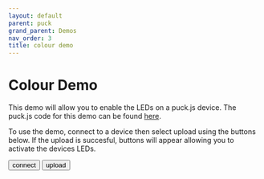 ```yaml
---
layout: default
parent: puck
grand_parent: Demos
nav_order: 3
title: colour demo
---
```


<script src="https://unpkg.com/remote-uploader@2.4.0/dist/remote.min.js"></script>
<script src="https://www.puck-js.com/puck.js"></script>

# Colour Demo

This demo will allow you to enable the LEDs on a puck.js device. The puck.js code for this demo can be found <a href="https://github.com/cmurray95/Dissertation/blob/main/src/demos/colour-test.js">here</a>.

To use the demo, connect to a device then select upload using the buttons below. If the upload is succesful, buttons will appear allowing you to activate the devices LEDs.

<button onclick="connect()" class="btn"> connect </button>
<button onclick="upload()" class="btn"> upload </button>

<p></p>

<div id="leds" style="visibility:hidden">
  <button onclick="Puck.write('red();\n');" class="red"></button> 
  <p></p>
  <button onclick="Puck.write('blue();\n');" class="blue"></button> 
  <p></p>
  <button onclick="Puck.write('green();\n');" class="green"></button>
   <p></p>
  <button onclick="Puck.write('clear();\n')" class="btn">Reset LEDs</button>

  <p></p>
   The <a href="https://www.puck-js.com/puck.js">puck.js library</a> is used to call the functions written to the device.
</div>

<script>
    let connection = new Remote();

    function connect() {
        connection.connect();
    }

    function upload() {
    let url = "https://raw.githubusercontent.com/cmurray95/Dissertation/main/src/demos/colour-test.js";

    connection.upload(url).then(success => {
        if(success){
            document.getElementById("leds").style.visibility = "visible";
        } else {
            alert("Upload Failed! Please try again");
        }
    })
}
</script>

<style>
    .red {
        height: 25px;
        width: 25px;
        background-color: #D50000;
        border-radius: 50%;
        display: inline-block;
    }
    .blue {
        height: 25px;
        width: 25px;
        background-color: #0D47A1;
        border-radius: 50%;
        display: inline-block;
    }
    .green {
        height: 25px;
        width: 25px;
        background-color: #1B5E20;
        border-radius: 50%;
        display: inline-block;
    }
</style>